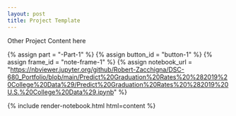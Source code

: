 ```yaml
---
layout: post
title: Project Template
---
```


Other Project Content here

{% assign part = "-Part-1" %}
{% assign button_id = "button-1" %}
{% assign frame_id = "note-frame-1" %}
{% assign notebook_url = "https://nbviewer.jupyter.org/github/Robert-Zacchigna/DSC-680_Portfolio/blob/main/Predict%20Graduation%20Rates%20%282019%20College%20Data%29/Predict%20Graduation%20Rates%20%282019%20U.S.%20College%20Data%29.ipynb" %}

{% include render-notebook.html html=content %}

